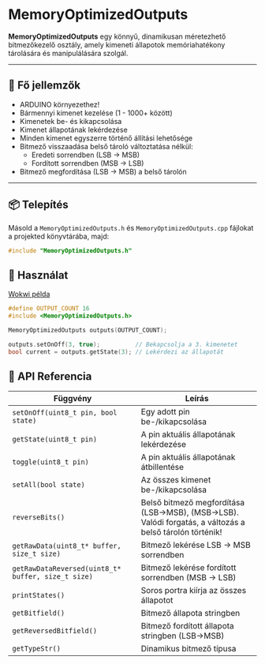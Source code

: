 # MemoryOptimizedOutputs

**MemoryOptimizedOutputs** egy könnyű, dinamikusan méretezhető bitmezőkezelő osztály, amely kimeneti állapotok memóriahatékony tárolására és manipulálására szolgál.

---

## 🔧 Fő jellemzők

- ARDUINO környezethez!
- Bármennyi kimenet kezelése (1 - 1000+ között)
- Kimenetek be- és kikapcsolása
- Kimenet állapotának lekérdezése
- Minden kimenet egyszerre történő állítási lehetősége
- Bitmező visszaadása belső tároló változtatása nélkül:
  - Eredeti sorrendben (LSB → MSB)
  - Fordított sorrendben (MSB → LSB)
- Bitmező megfordítása (LSB → MSB) a belső tárolón

---

## 📦 Telepítés

Másold a `MemoryOptimizedOutputs.h` és `MemoryOptimizedOutputs.cpp` fájlokat a projekted könyvtárába, majd:

```cpp
#include "MemoryOptimizedOutputs.h"
```

## 🔧 Használat
[Wokwi példa](https://wokwi.com/projects/428724545689331713)

```cpp
#define OUTPUT_COUNT 16
#include <MemoryOptimizedOutputs.h>

MemoryOptimizedOutputs outputs(OUTPUT_COUNT);

outputs.setOnOff(3, true);          // Bekapcsolja a 3. kimenetet
bool current = outputs.getState(3); // Lekérdezi az állapotát
```
## 🧠 API Referencia

| Függvény | Leírás |
|----------|--------|
| `setOnOff(uint8_t pin, bool state)` | Egy adott pin be-/kikapcsolása |
| `getState(uint8_t pin)` | A pin aktuális állapotának lekérdezése |
| `toggle(uint8_t pin)` | A pin aktuális állapotának átbillentése |
| `setAll(bool state)` | Az összes kimenet be-/kikapcsolása |
| `reverseBits()` | Belső bitmező megfordítása (LSB→MSB), (MSB→LSB). Valódi forgatás, a változás a belső tárolón történik! |
| `getRawData(uint8_t* buffer, size_t size)` | Bitmező lekérése LSB → MSB sorrendben |
| `getRawDataReversed(uint8_t* buffer, size_t size)` | Bitmező lekérése fordított sorrendben (MSB → LSB) |
| `printStates()` | Soros portra kiírja az összes állapotot |
| `getBitfield()` | Bitmező állapota stringben |
| `getReversedBitfield()` | Bitmező fordított állapota stringben (LSB→MSB) |
| `getTypeStr()` | Dinamikus bitmező típusa |
